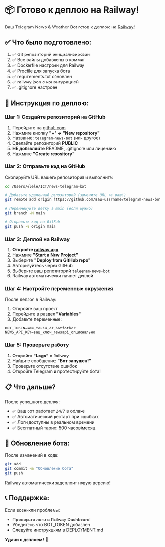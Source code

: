 # 📦 Готово к деплою на Railway!

Ваш Telegram News & Weather Bot готов к деплою на [Railway](https://railway.com)!

## ✅ Что было подготовлено:

1. ✅ Git репозиторий инициализирован
2. ✅ Все файлы добавлены в коммит
3. ✅ Dockerfile настроен для Railway
4. ✅ Procfile для запуска бота
5. ✅ requirements.txt обновлен
6. ✅ railway.json с конфигурацией
7. ✅ .gitignore настроен

## 🚀 Инструкция по деплою:

### Шаг 1: Создайте репозиторий на GitHub

1. Перейдите на [github.com](https://github.com)
2. Нажмите кнопку **"+" → "New repository"**
3. Название: `telegram-news-bot` (или другое)
4. Сделайте репозиторий **PUBLIC**
5. **НЕ добавляйте** README, .gitignore или лицензию
6. Нажмите **"Create repository"**

### Шаг 2: Отправьте код на GitHub

Скопируйте URL вашего репозитория и выполните:

```bash
cd /Users/olele/ICT/news-telegram-bot

# Добавьте удаленный репозиторий (замените URL на ваш!)
git remote add origin https://github.com/ваш-username/telegram-news-bot.git

# Переименуйте ветку в main (если нужно)
git branch -M main

# Отправьте код на GitHub
git push -u origin main
```

### Шаг 3: Деплой на Railway

1. **Откройте [railway.app](https://railway.app)**
2. Нажмите **"Start a New Project"**
3. Выберите **"Deploy from GitHub repo"**
4. Авторизуйтесь через GitHub
5. Выберите ваш репозиторий `telegram-news-bot`
6. Railway автоматически начнет деплой

### Шаг 4: Настройте переменные окружения

После деплоя в Railway:

1. Откройте ваш проект
2. Перейдите в раздел **"Variables"**
3. Добавьте переменные:

```env
BOT_TOKEN=ваш_токен_от_botfather
NEWS_API_KEY=ваш_ключ_newsapi_опционально
```

### Шаг 5: Проверьте работу

1. Откройте **"Logs"** в Railway
2. Найдите сообщение: **"Бот запущен!"**
3. Проверьте отсутствие ошибок
4. Откройте Telegram и протестируйте бота!

## 📋 Что дальше?

После успешного деплоя:
- ✅ Ваш бот работает 24/7 в облаке
- ✅ Автоматический рестарт при ошибках
- ✅ Логи доступны в реальном времени
- ✅ Бесплатный тариф: 500 часов/месяц

## 🔄 Обновление бота:

После изменений в коде:
```bash
git add .
git commit -m "Обновление бота"
git push
```

Railway автоматически задеплоит новую версию!

## 📞 Поддержка:

Если возникли проблемы:
- Проверьте логи в Railway Dashboard
- Убедитесь что BOT_TOKEN добавлен
- Следуйте инструкциям в DEPLOYMENT.md

**Удачи с деплоем!** 🚀


